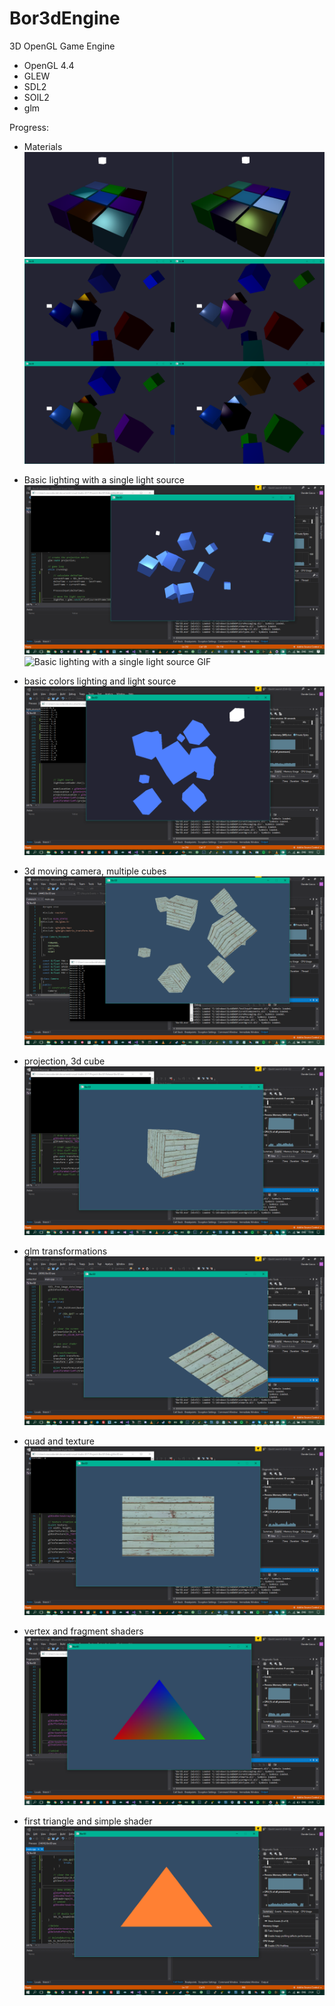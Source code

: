 # Bor3dEngine
3D OpenGL Game Engine

 - OpenGL 4.4
 - GLEW
 - SDL2
 - SOIL2
 - glm

Progress:

 - Materials
![Materials](https://github.com/CiaccoDavide/Bor3dEngine/blob/master/screenshots/2017-10-30_19-14-08.png?raw=true)
![Materials](https://github.com/CiaccoDavide/Bor3dEngine/blob/master/screenshots/2017-10-30_18-57-38.png?raw=true)

 - Basic lighting with a single light source
![Basic lighting with a single light source](https://github.com/CiaccoDavide/Bor3dEngine/blob/master/screenshots/2017-10-30_14-42-41.png?raw=true)
![Basic lighting with a single light source GIF](https://github.com/CiaccoDavide/Bor3dEngine/blob/master/screenshots/light_source_000.gif?raw=true)

 - basic colors lighting and light source
![basic colors lighting and light source](https://raw.githubusercontent.com/CiaccoDavide/Bor3dEngine/master/screenshots/2017-10-30_10-52-29.png)

 - 3d moving camera, multiple cubes
![3d moving camera, multiple cubes](https://github.com/CiaccoDavide/Bor3dEngine/blob/master/screenshots/2017-10-28_00-11-06.png?raw=true)

 - projection, 3d cube
![projection, 3d cube](https://github.com/CiaccoDavide/Bor3dEngine/blob/master/screenshots/2017-10-27_15-59-17.png?raw=true)

 - glm transformations
![glm transformations](https://github.com/CiaccoDavide/Bor3dEngine/blob/master/screenshots/2017-10-26_17-55-27.png?raw=true)

 - quad and texture
![quad and texture](https://github.com/CiaccoDavide/Bor3dEngine/blob/master/screenshots/2017-10-26_15-11-34.png?raw=true)

 - vertex and fragment shaders 
![vertex and fragment shaders ](https://github.com/CiaccoDavide/Bor3dEngine/blob/master/screenshots/2017-10-25_23-29-10.png?raw=true)

 - first triangle and simple shader
![first triangle and simple shader](https://raw.githubusercontent.com/CiaccoDavide/Bor3dEngine/master/screenshots/2017-10-25_21-24-55.png)
